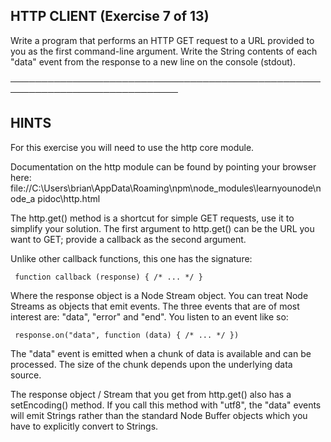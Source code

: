  ## HTTP CLIENT (Exercise 7 of 13)

  Write a program that performs an HTTP GET request to a URL provided to you
  as the first command-line argument. Write the String contents of each
  "data" event from the response to a new line on the console (stdout).

 ─────────────────────────────────────────────────────────────────────────────

 ## HINTS

  For this exercise you will need to use the http core module.

  Documentation on the http module can be found by pointing your browser
  here:
  file://C:\Users\brian\AppData\Roaming\npm\node_modules\learnyounode\node_a
  pidoc\http.html

  The http.get() method is a shortcut for simple GET requests, use it to
  simplify your solution. The first argument to http.get() can be the URL
  you want to GET; provide a callback as the second argument.

  Unlike other callback functions, this one has the signature:

     function callback (response) { /* ... */ }

  Where the response object is a Node Stream object. You can treat Node
  Streams as objects that emit events. The three events that are of most
  interest are: "data", "error" and "end". You listen to an event like so:

     response.on("data", function (data) { /* ... */ })

  The "data" event is emitted when a chunk of data is available and can be
  processed. The size of the chunk depends upon the underlying data source.

  The response object / Stream that you get from http.get() also has a
  setEncoding() method. If you call this method with "utf8", the "data"
  events will emit Strings rather than the standard Node Buffer objects
  which you have to explicitly convert to Strings.